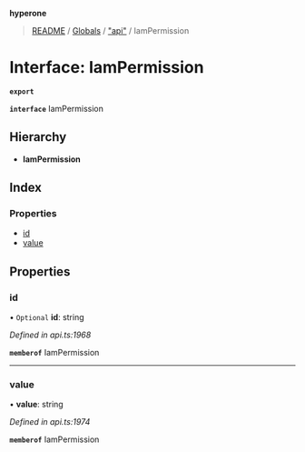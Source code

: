 **hyperone**

> [README](../README.md) / [Globals](../globals.md) / ["api"](../modules/_api_.md) / IamPermission

# Interface: IamPermission

**`export`** 

**`interface`** IamPermission

## Hierarchy

* **IamPermission**

## Index

### Properties

* [id](_api_.iampermission.md#id)
* [value](_api_.iampermission.md#value)

## Properties

### id

• `Optional` **id**: string

*Defined in api.ts:1968*

**`memberof`** IamPermission

___

### value

•  **value**: string

*Defined in api.ts:1974*

**`memberof`** IamPermission
